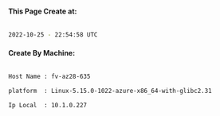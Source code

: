 
   
#### This Page Create at:

```bash

2022-10-25 - 22:54:58 UTC

```

#### Create By Machine:

```bash

Host Name : fv-az28-635

platform  : Linux-5.15.0-1022-azure-x86_64-with-glibc2.31

Ip Local  : 10.1.0.227

```

